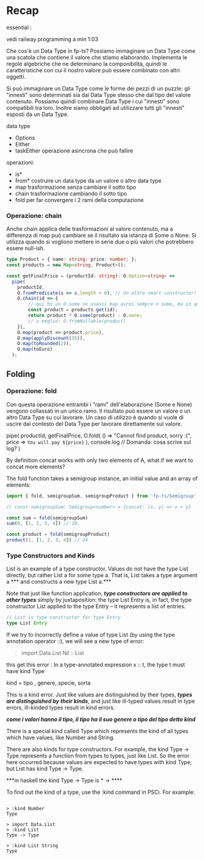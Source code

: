 # Recap

essential :
[](https://github.com/pagopa/codemotion-workshop-fest-2022--fpts)

vedi railway programming a min 1:03 [](https://youtu.be/eCWqEUne9bw?t=3914)

Che cos'è un Data Type in fp-ts?
Possiamo immaginare un Data Type come una scatola che contiene il valore che stiamo elaborando. Implementa le regole algebriche che ne determinano la componibilità, quindi le caratteristiche con cui il nostro valore può essere combinato con altri oggetti.

Si può immaginare un Data Type come le forme dei pezzi di un puzzle: gli "innesti" sono determinati sia dal Data Type stesso che dal tipo del valore contenuto. Possiamo quindi combinare Data Type i cui "innesti" sono compatibili tra loro. Inoltre siamo obbligati ad utilizzare tutti gli "innesti" esposti da un Data Type.

data type

- Options
- Either
- taskEither operazione asincrona che può fallire

operazioni:

- is*
- from* costruire un data type da un valore o altro data type
- map trasformazione senza cambiare il sotto tipo
- chain trasformazione cambiando il sotto tipo
- fold per far convergere i 2 rami della computazione

### Operazione: chain

Anche chain applica delle trasformazioni al valore contenuto, ma a differenza di map può cambiare se il risultato sia istanza di Some o None. Si utilizza quando si vogliono mettere in serie due o più valori che potrebbero essere null-ish.

```ts
type Product = { name: string; price: number; };
const products = new Map<string, Product>();

const getFinalPrice = (productId: string): O.Option<string> =>
  pipe(
    productId,
    O.fromPredicate(s => s.length > 0), // Un altro smart constructor!
    O.chain(id => { 
        // qui ho un O.some se usassi map avrei sempre n some, ma in questo caso cambio la direzione eventuale, da some a none
        const product = products.get(id);
        return product ? O.some(product) : O.none;
        // o meglio: O.fromNullable(product)
    }),
    O.map(product => product.price),
    O.map(applyDiscount(35)),
    O.map(toRounded(2)),
    O.map(toEuro)
  );
```

## Folding

### Operazione: fold

Con questa operazione entrambi i "rami" dell'elaborazione (Some e None) vengono collassati in un unico ramo. Il risultato può essere un valore o un altro Data Type su cui lavorare. Un caso di utilizzo è quando si vuole di uscire dal contesto del Data Type per lavorare direttamente sul valore.

pipe(
   productId, 
   getFinalPrice,
   O.fold(
       () => "Cannot find product, sorry :(",
       price => `You will pay ${price}`
   ),
   console.log // Domanda: cosa scrive sul log?
)


By definition concat works with only two elements of A, what if we want to concat more elements?

The fold function takes a semigroup instance, an initial value and an array of elements:

```js
import { fold, semigroupSum, semigroupProduct } from 'fp-ts/Semigroup'

// const semigroupSum: Semigroup<number> = {concat: (x, y) => x + y}

const sum = fold(semigroupSum)
sum(0, [1, 2, 3, 4]) // 10

const product = fold(semigroupProduct)
product(1, [1, 2, 3, 4]) // 24
```

### Type Constructors and Kinds

List is an example of a type constructor. Values do not have the type List directly, but rather List a for some type a. That is, List takes a type argument a *** and constructs a new type List a.***

Note that just like function application, ***type constructors are applied to other types*** simply by juxtaposition: the type List Entry is, in fact, the type constructor List applied to the type Entry – it represents a list of entries.

```ts
// List is type constructor for type Entry
type List Entry
```

If we try to incorrectly define a value of type List (by using the type annotation operator ::), we will see a new type of error:

> import Data.List
> Nil :: List

this get this error :
In a type-annotated expression x :: t, the type t must have kind Type

kind = tipo , genere, specie, sorta

This is a kind error. Just like values are distinguished by their types, ***types are distinguished by their kinds***, and just like ill-typed values result in type errors, ill-kinded types result in kind errors.

***come i valori hanno il tipo, il tipo ha il suo genere o tipo del tipo detto kind***

There is a special kind called Type which represents the kind of all types which have values, like Number and String.

There are also kinds for type constructors. For example, the kind Type -> Type represents a function from types to types, just like List. So the error here occurred because values are expected to have types with kind Type, but List has kind Type -> Type.

***in haskell the kind Type -> Type is * -> ****

To find out the kind of a type, use the :kind command in PSCi. For example:

```text

> :kind Number
Type

> import Data.List
> :kind List
Type -> Type

> :kind List String
Type
```
